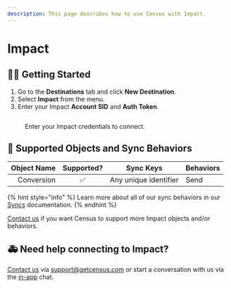 ```yaml
---
description: This page describes how to use Census with Impact.
---
```


# Impact

## 🏃‍♀️ Getting Started

1. Go to the **Destinations** tab and click **New Destination**.
2. Select **Impact** from the menu.
3. Enter your Impact **Account SID** and **Auth Token**.

<figure><img src="../.gitbook/assets/impact.png" alt=""><figcaption><p>Enter your Impact credentials to connect.</p></figcaption></figure>

## 🔀 Supported Objects and Sync Behaviors <a href="#supported-objects-and-sync-behaviors" id="supported-objects-and-sync-behaviors"></a>

| **Object Name** | **Supported?** | **Sync Keys**         | **Behaviors** |
| --------------: | :------------: | --------------------- | ------------- |
|      Conversion |        ✅       | Any unique identifier | Send          |

{% hint style="info" %}
Learn more about all of our sync behaviors in our [Syncs](../basics/core-concept#sync-behaviors) documentation.
{% endhint %}

[Contact us](mailto:support@getcensus.com) if you want Census to support more Impact objects and/or behaviors.

## 🚑 Need help connecting to Impact?

[Contact us](mailto:support@getcensus.com) via support@getcensus.com or start a conversation with us via the [in-app](https://app.getcensus.com) chat.
